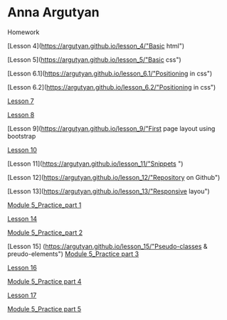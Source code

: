 

# Anna Argutyan
Homework

[Lesson 4](https://argutyan.github.io/lesson_4/"Basic html") 

[Lesson 5](https://argutyan.github.io/lesson_5/"Basic css")

[Lesson 6.1](https://argutyan.github.io/lesson_6.1/"Positioning in css")

[Lesson 6.2](https://argutyan.github.io/lesson_6.2/"Positioning in css")

[Lesson 7](https://argutyan.github.io/lesson_7/ " html&css")

[Lesson 8](https://argutyan.github.io/lesson_8/ "Bootstrap. Speeding up the layout")

[Lesson 9](https://argutyan.github.io/lesson_9/"First page layout using bootstrap

[Lesson 10](https://argutyan.github.io/lesson_10/"Less")

[Lesson 11](https://argutyan.github.io/lesson_11/"Snippets ")

[Lesson 12](https://argutyan.github.io/lesson_12/"Repository on Github")

[Lesson 13](https://argutyan.github.io/lesson_13/"Responsive layou")

[Module 5_Practice_part 1]()

[Lesson 14](https://argutyan.github.io/lesson_14/ )

[Module 5_Practice_part 2](https://argutyan.github.io/Module_5_part_2/)

[Lesson 15] (https://argutyan.github.io/lesson_15/"Pseudo-classes & preudo-elements")
[Module 5_Practice part 3](https://argutyan.github.io/Module_5_part_3/)

[Lesson 16](https://argutyan.github.io/lesson_16/)

[Module 5_Practice part 4](https://argutyan.github.io/Module_5_part_4/)

[Lesson 17](https://argutyan.github.io/lesson_17/)

[Module 5_Practice part 5](https://argutyan.github.io/Module_5_part_5/)
